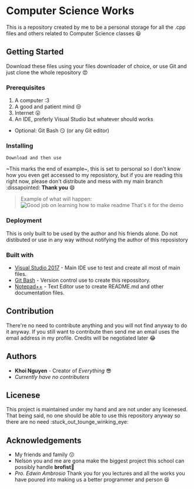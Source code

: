 # Computer Science Works
This is a repository created by me to be a personal storage for all the .cpp files and others related to Computer Science classes :laughing:
## Getting Started
Download these files using your files downloader of choice, or use Git and just clone the whole repository :heart_eyes:
### Prerequisites 
1) A computer :3
2) A good and patient mind :unamused:
3) Internet :open_mouth:
4) An IDE, preferly Visual Studio but whatever should works
- Optional: Git Bash :smirk: (or any Git editor)
### Installing
```
Download and then use
```
~This marks the end of example~, this is set to personal so I don't know how you even get accessed to my reposistory, but if you are reading this right now, please don't distribute and mess with my main branch :dissapointed: **Thank you** :smile:
> Example of what will happen:
![Good job on learning how to make readme](https://pngimage.net/wp-content/uploads/2018/05/fallout-thumbs-up-png-1.png)
> That's it for the demo
### Deployment
This is only built to be used by the author and his friends alone. Do not distibuted or use in any way without notifying the author of this reposistory
### Built with
* [Visual Studio 2017](https://visualstudio.microsoft.com/) - Main IDE use to test and create all most of main files.
* [Git Bash](https://git-scm.com/downloads) - Version control use to create this repossitory.
* [Notepad++](https://notepad-plus-plus.org/) - Text Editor use to create README.md and other documentation files.
## Contribution
There're no need to contribute anything and you will not find anyway to do it anyway. If you still want to contribute then send me an email uses the email address in my profile. Credits will be negotiated later :joy:
## Authors
* **Khoi Nguyen** - Creator of *Everything* :sunglasses:
* *Currently have no contributers*
## Licenese
This project is maintained under my hand and are not under any licenesed. That being said, no one should be able to use this repository anyway so there are no need :stuck_out_tounge_winking_eye:
## Acknowledgements
* My friends and family :kissing:
* Nelson you and me are gona make the biggest project this school can possibly handle **brofist**:punch:
* *Pro. Edwin Ambrosio* Thank you for you lectures and all the works you have poured into making us a better programmer and person :satisfied:
